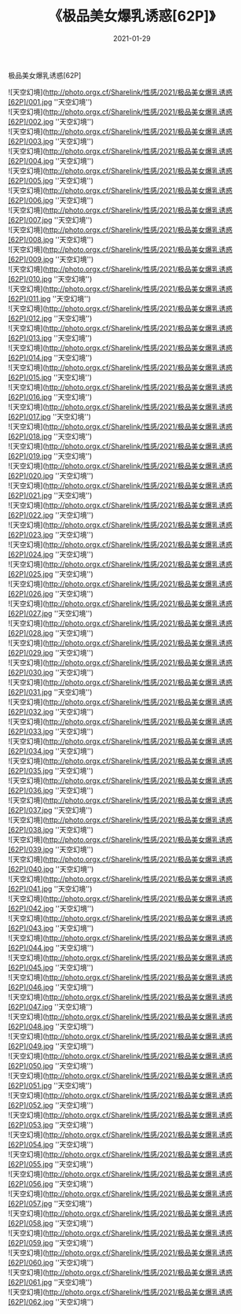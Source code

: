 ﻿---
layout: post
title:  《极品美女爆乳诱惑[62P]》
date:   2021-01-29
img: http://photo.orgx.cf/Sharelink/性感/2021/极品美女爆乳诱惑[62P]/000.jpg
categories: [美女, 性感, 泳衣]
---

极品美女爆乳诱惑[62P]



![天空幻境](http://photo.orgx.cf/Sharelink/性感/2021/极品美女爆乳诱惑[62P]/001.jpg ''天空幻境'') <br>
![天空幻境](http://photo.orgx.cf/Sharelink/性感/2021/极品美女爆乳诱惑[62P]/002.jpg ''天空幻境'') <br>
![天空幻境](http://photo.orgx.cf/Sharelink/性感/2021/极品美女爆乳诱惑[62P]/003.jpg ''天空幻境'') <br>
![天空幻境](http://photo.orgx.cf/Sharelink/性感/2021/极品美女爆乳诱惑[62P]/004.jpg ''天空幻境'') <br>
![天空幻境](http://photo.orgx.cf/Sharelink/性感/2021/极品美女爆乳诱惑[62P]/005.jpg ''天空幻境'') <br>
![天空幻境](http://photo.orgx.cf/Sharelink/性感/2021/极品美女爆乳诱惑[62P]/006.jpg ''天空幻境'') <br>
![天空幻境](http://photo.orgx.cf/Sharelink/性感/2021/极品美女爆乳诱惑[62P]/007.jpg ''天空幻境'') <br>
![天空幻境](http://photo.orgx.cf/Sharelink/性感/2021/极品美女爆乳诱惑[62P]/008.jpg ''天空幻境'') <br>
![天空幻境](http://photo.orgx.cf/Sharelink/性感/2021/极品美女爆乳诱惑[62P]/009.jpg ''天空幻境'') <br>
![天空幻境](http://photo.orgx.cf/Sharelink/性感/2021/极品美女爆乳诱惑[62P]/010.jpg ''天空幻境'') <br>
![天空幻境](http://photo.orgx.cf/Sharelink/性感/2021/极品美女爆乳诱惑[62P]/011.jpg ''天空幻境'') <br>
![天空幻境](http://photo.orgx.cf/Sharelink/性感/2021/极品美女爆乳诱惑[62P]/012.jpg ''天空幻境'') <br>
![天空幻境](http://photo.orgx.cf/Sharelink/性感/2021/极品美女爆乳诱惑[62P]/013.jpg ''天空幻境'') <br>
![天空幻境](http://photo.orgx.cf/Sharelink/性感/2021/极品美女爆乳诱惑[62P]/014.jpg ''天空幻境'') <br>
![天空幻境](http://photo.orgx.cf/Sharelink/性感/2021/极品美女爆乳诱惑[62P]/015.jpg ''天空幻境'') <br>
![天空幻境](http://photo.orgx.cf/Sharelink/性感/2021/极品美女爆乳诱惑[62P]/016.jpg ''天空幻境'') <br>
![天空幻境](http://photo.orgx.cf/Sharelink/性感/2021/极品美女爆乳诱惑[62P]/017.jpg ''天空幻境'') <br>
![天空幻境](http://photo.orgx.cf/Sharelink/性感/2021/极品美女爆乳诱惑[62P]/018.jpg ''天空幻境'') <br>
![天空幻境](http://photo.orgx.cf/Sharelink/性感/2021/极品美女爆乳诱惑[62P]/019.jpg ''天空幻境'') <br>
![天空幻境](http://photo.orgx.cf/Sharelink/性感/2021/极品美女爆乳诱惑[62P]/020.jpg ''天空幻境'') <br>
![天空幻境](http://photo.orgx.cf/Sharelink/性感/2021/极品美女爆乳诱惑[62P]/021.jpg ''天空幻境'') <br>
![天空幻境](http://photo.orgx.cf/Sharelink/性感/2021/极品美女爆乳诱惑[62P]/022.jpg ''天空幻境'') <br>
![天空幻境](http://photo.orgx.cf/Sharelink/性感/2021/极品美女爆乳诱惑[62P]/023.jpg ''天空幻境'') <br>
![天空幻境](http://photo.orgx.cf/Sharelink/性感/2021/极品美女爆乳诱惑[62P]/024.jpg ''天空幻境'') <br>
![天空幻境](http://photo.orgx.cf/Sharelink/性感/2021/极品美女爆乳诱惑[62P]/025.jpg ''天空幻境'') <br>
![天空幻境](http://photo.orgx.cf/Sharelink/性感/2021/极品美女爆乳诱惑[62P]/026.jpg ''天空幻境'') <br>
![天空幻境](http://photo.orgx.cf/Sharelink/性感/2021/极品美女爆乳诱惑[62P]/027.jpg ''天空幻境'') <br>
![天空幻境](http://photo.orgx.cf/Sharelink/性感/2021/极品美女爆乳诱惑[62P]/028.jpg ''天空幻境'') <br>
![天空幻境](http://photo.orgx.cf/Sharelink/性感/2021/极品美女爆乳诱惑[62P]/029.jpg ''天空幻境'') <br>
![天空幻境](http://photo.orgx.cf/Sharelink/性感/2021/极品美女爆乳诱惑[62P]/030.jpg ''天空幻境'') <br>
![天空幻境](http://photo.orgx.cf/Sharelink/性感/2021/极品美女爆乳诱惑[62P]/031.jpg ''天空幻境'') <br>
![天空幻境](http://photo.orgx.cf/Sharelink/性感/2021/极品美女爆乳诱惑[62P]/032.jpg ''天空幻境'') <br>
![天空幻境](http://photo.orgx.cf/Sharelink/性感/2021/极品美女爆乳诱惑[62P]/033.jpg ''天空幻境'') <br>
![天空幻境](http://photo.orgx.cf/Sharelink/性感/2021/极品美女爆乳诱惑[62P]/034.jpg ''天空幻境'') <br>
![天空幻境](http://photo.orgx.cf/Sharelink/性感/2021/极品美女爆乳诱惑[62P]/035.jpg ''天空幻境'') <br>
![天空幻境](http://photo.orgx.cf/Sharelink/性感/2021/极品美女爆乳诱惑[62P]/036.jpg ''天空幻境'') <br>
![天空幻境](http://photo.orgx.cf/Sharelink/性感/2021/极品美女爆乳诱惑[62P]/037.jpg ''天空幻境'') <br>
![天空幻境](http://photo.orgx.cf/Sharelink/性感/2021/极品美女爆乳诱惑[62P]/038.jpg ''天空幻境'') <br>
![天空幻境](http://photo.orgx.cf/Sharelink/性感/2021/极品美女爆乳诱惑[62P]/039.jpg ''天空幻境'') <br>
![天空幻境](http://photo.orgx.cf/Sharelink/性感/2021/极品美女爆乳诱惑[62P]/040.jpg ''天空幻境'') <br>
![天空幻境](http://photo.orgx.cf/Sharelink/性感/2021/极品美女爆乳诱惑[62P]/041.jpg ''天空幻境'') <br>
![天空幻境](http://photo.orgx.cf/Sharelink/性感/2021/极品美女爆乳诱惑[62P]/042.jpg ''天空幻境'') <br>
![天空幻境](http://photo.orgx.cf/Sharelink/性感/2021/极品美女爆乳诱惑[62P]/043.jpg ''天空幻境'') <br>
![天空幻境](http://photo.orgx.cf/Sharelink/性感/2021/极品美女爆乳诱惑[62P]/044.jpg ''天空幻境'') <br>
![天空幻境](http://photo.orgx.cf/Sharelink/性感/2021/极品美女爆乳诱惑[62P]/045.jpg ''天空幻境'') <br>
![天空幻境](http://photo.orgx.cf/Sharelink/性感/2021/极品美女爆乳诱惑[62P]/046.jpg ''天空幻境'') <br>
![天空幻境](http://photo.orgx.cf/Sharelink/性感/2021/极品美女爆乳诱惑[62P]/047.jpg ''天空幻境'') <br>
![天空幻境](http://photo.orgx.cf/Sharelink/性感/2021/极品美女爆乳诱惑[62P]/048.jpg ''天空幻境'') <br>
![天空幻境](http://photo.orgx.cf/Sharelink/性感/2021/极品美女爆乳诱惑[62P]/049.jpg ''天空幻境'') <br>
![天空幻境](http://photo.orgx.cf/Sharelink/性感/2021/极品美女爆乳诱惑[62P]/050.jpg ''天空幻境'') <br>
![天空幻境](http://photo.orgx.cf/Sharelink/性感/2021/极品美女爆乳诱惑[62P]/051.jpg ''天空幻境'') <br>
![天空幻境](http://photo.orgx.cf/Sharelink/性感/2021/极品美女爆乳诱惑[62P]/052.jpg ''天空幻境'') <br>
![天空幻境](http://photo.orgx.cf/Sharelink/性感/2021/极品美女爆乳诱惑[62P]/053.jpg ''天空幻境'') <br>
![天空幻境](http://photo.orgx.cf/Sharelink/性感/2021/极品美女爆乳诱惑[62P]/054.jpg ''天空幻境'') <br>
![天空幻境](http://photo.orgx.cf/Sharelink/性感/2021/极品美女爆乳诱惑[62P]/055.jpg ''天空幻境'') <br>
![天空幻境](http://photo.orgx.cf/Sharelink/性感/2021/极品美女爆乳诱惑[62P]/056.jpg ''天空幻境'') <br>
![天空幻境](http://photo.orgx.cf/Sharelink/性感/2021/极品美女爆乳诱惑[62P]/057.jpg ''天空幻境'') <br>
![天空幻境](http://photo.orgx.cf/Sharelink/性感/2021/极品美女爆乳诱惑[62P]/058.jpg ''天空幻境'') <br>
![天空幻境](http://photo.orgx.cf/Sharelink/性感/2021/极品美女爆乳诱惑[62P]/059.jpg ''天空幻境'') <br>
![天空幻境](http://photo.orgx.cf/Sharelink/性感/2021/极品美女爆乳诱惑[62P]/060.jpg ''天空幻境'') <br>
![天空幻境](http://photo.orgx.cf/Sharelink/性感/2021/极品美女爆乳诱惑[62P]/061.jpg ''天空幻境'') <br>
![天空幻境](http://photo.orgx.cf/Sharelink/性感/2021/极品美女爆乳诱惑[62P]/062.jpg ''天空幻境'') <br>